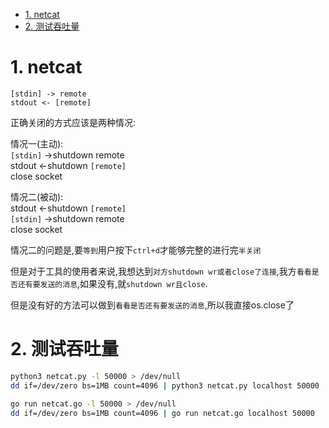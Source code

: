 <!-- TOC -->

- [1. netcat](#1-netcat)
- [2. 测试吞吐量](#2-测试吞吐量)

<!-- /TOC -->



<a id="markdown-1-netcat" name="1-netcat"></a>
# 1. netcat

```
[stdin] -> remote
stdout <- [remote]
```

正确关闭的方式应该是两种情况:

情况一(主动):  
`[stdin]` ->shutdown remote  
stdout <-shutdown `[remote]`  
close socket  


情况二(被动):  
stdout <-shutdown `[remote]`  
`[stdin]` ->shutdown remote  
close socket  

情况二的问题是,要`等到`用户按下`ctrl+d`才能够完整的进行完`半关闭`

但是对于工具的使用者来说,我想达到`对方shutdown wr或者close了连接`,我方`看看是否还有要发送的消息`,如果没有,就`shutdown wr且close`.

但是没有好的方法可以做到`看看是否还有要发送的消息`,所以我直接os.close了

<a id="markdown-2-测试吞吐量" name="2-测试吞吐量"></a>
# 2. 测试吞吐量

```bash
python3 netcat.py -l 50000 > /dev/null
dd if=/dev/zero bs=1MB count=4096 | python3 netcat.py localhost 50000

go run netcat.go -l 50000 > /dev/null
dd if=/dev/zero bs=1MB count=4096 | go run netcat.go localhost 50000
```

